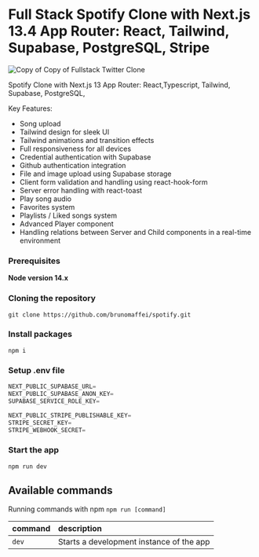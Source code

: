 # Full Stack Spotify Clone with Next.js 13.4 App Router: React, Tailwind, Supabase, PostgreSQL, Stripe

![Copy of Copy of Fullstack Twitter Clone]()

Spotify Clone with Next.js 13 App Router: React,Typescript, Tailwind, Supabase, PostgreSQL,

Key Features:

- Song upload
- Tailwind design for sleek UI
- Tailwind animations and transition effects
- Full responsiveness for all devices
- Credential authentication with Supabase
- Github authentication integration
- File and image upload using Supabase storage
- Client form validation and handling using react-hook-form
- Server error handling with react-toast
- Play song audio
- Favorites system
- Playlists / Liked songs system
- Advanced Player component
- Handling relations between Server and Child components in a real-time environment

### Prerequisites

**Node version 14.x**

### Cloning the repository

```shell
git clone https://github.com/brunomaffei/spotify.git
```

### Install packages

```shell
npm i
```

### Setup .env file


```js
NEXT_PUBLIC_SUPABASE_URL=
NEXT_PUBLIC_SUPABASE_ANON_KEY=
SUPABASE_SERVICE_ROLE_KEY=

NEXT_PUBLIC_STRIPE_PUBLISHABLE_KEY=
STRIPE_SECRET_KEY=
STRIPE_WEBHOOK_SECRET=
```

### Start the app

```shell
npm run dev
```

## Available commands

Running commands with npm `npm run [command]`

| command         | description                              |
| :-------------- | :--------------------------------------- |
| `dev`           | Starts a development instance of the app |
